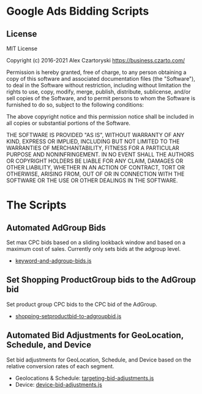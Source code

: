 # Google Ads Bidding Scripts

## License

MIT License

Copyright (c) 2016-2021 Alex Czartoryski
https://business.czarto.com/

Permission is hereby granted, free of charge, to any person obtaining a copy
of this software and associated documentation files (the "Software"), to deal
in the Software without restriction, including without limitation the rights
to use, copy, modify, merge, publish, distribute, sublicense, and/or sell
copies of the Software, and to permit persons to whom the Software is
furnished to do so, subject to the following conditions:

The above copyright notice and this permission notice shall be included in all
copies or substantial portions of the Software.

THE SOFTWARE IS PROVIDED "AS IS", WITHOUT WARRANTY OF ANY KIND, EXPRESS OR
IMPLIED, INCLUDING BUT NOT LIMITED TO THE WARRANTIES OF MERCHANTABILITY,
FITNESS FOR A PARTICULAR PURPOSE AND NONINFRINGEMENT. IN NO EVENT SHALL THE
AUTHORS OR COPYRIGHT HOLDERS BE LIABLE FOR ANY CLAIM, DAMAGES OR OTHER
LIABILITY, WHETHER IN AN ACTION OF CONTRACT, TORT OR OTHERWISE, ARISING FROM,
OUT OF OR IN CONNECTION WITH THE SOFTWARE OR THE USE OR OTHER DEALINGS IN THE
SOFTWARE.

# The Scripts

## Automated AdGroup Bids
Set max CPC bids based on a sliding lookback window and based on a maximum cost of sales. Currently only sets bids at the adgroup level.
- <a href="https://github.com/Czarto/Adwords-Scripts/blob/master/keyword-and-adgroup-bids.js">keyword-and-adgroup-bids.js</a>

## Set Shopping ProductGroup bids to the AdGroup bid
Set product group CPC bids to the CPC bid of the AdGroup.
- <a href="https://github.com/Czarto/Adwords-Scripts/blob/master/shopping-setproductbid-to-adgroupbid.js">shopping-setproductbid-to-adgroupbid.js</a>

## Automated Bid Adjustments for GeoLocation, Schedule, and  Device
Set bid adjustments for GeoLocation, Schedule, and Device based on the relative conversion rates of each segment.
- Geolocations & Schedule: <a href="https://github.com/Czarto/Adwords-Scripts/blob/master/targeting-bid-adjustments.js">targeting-bid-adjustments.js</a>
- Device: <a href="https://github.com/Czarto/Adwords-Scripts/blob/master/device-bid-adjustments.js">device-bid-adjustments.js</a>
